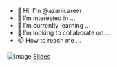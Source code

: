 - 👋 Hi, I’m @azanicareer
- 👀 I’m interested in ...
- 🌱 I’m currently learning ...
- 💞️ I’m looking to collaborate on ...
- 📫 How to reach me ...

<!---
azanicareer/azanicareer is a ✨ special ✨ repository because its `README.md` (this file) appears on your GitHub profile.
You can click the Preview link to take a look at your changes.
--->
![image](https://github.com/azanicareer/azanicareer/assets/143129307/d6a60bf7-e567-496e-8e45-2ea85daf2171)
[Slides](https://docs.google.com/presentation/d/1fkGQPMAf_RMvgA09_whrFq8yAOvpI0Sb9vDftbp0mM8/edit?usp=sharing)
